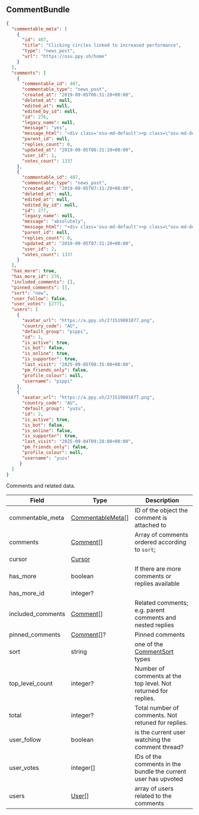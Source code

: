 ## CommentBundle
```json
{
  "commentable_meta": [
    {
      "id": 407,
      "title": "Clicking circles linked to increased performance",
      "type": "news_post",
      "url": "https://osu.ppy.sh/home"
    }
  ],
  "comments": [
    {
      "commentable_id": 407,
      "commentable_type": "news_post",
      "created_at": "2019-09-05T06:31:20+00:00",
      "deleted_at": null,
      "edited_at": null,
      "edited_by_id": null,
      "id": 276,
      "legacy_name": null,
      "message": "yes",
      "message_html": "<div class='osu-md-default'><p class=\"osu-md-default__paragraph\">yes</p>\n</div>",
      "parent_id": null,
      "replies_count": 0,
      "updated_at": "2019-09-05T06:31:20+00:00",
      "user_id": 1,
      "votes_count": 1337
    },
    {
      "commentable_id": 407,
      "commentable_type": "news_post",
      "created_at": "2019-09-05T07:31:20+00:00",
      "deleted_at": null,
      "edited_at": null,
      "edited_by_id": null,
      "id": 277,
      "legacy_name": null,
      "message": "absolutely",
      "message_html": "<div class='osu-md-default'><p class=\"osu-md-default__paragraph\">absolutely</p>\n</div>",
      "parent_id": null,
      "replies_count": 0,
      "updated_at": "2019-09-05T07:31:20+00:00",
      "user_id": 2,
      "votes_count": 1337
    }
  ],
  "has_more": true,
  "has_more_id": 276,
  "included_comments": [],
  "pinned_comments": [],
  "sort": "new",
  "user_follow": false,
  "user_votes": [277],
  "users": [
    {
      "avatar_url": "https://a.ppy.sh/2?1519081077.png",
      "country_code": "AU",
      "default_group": "pippi",
      "id": 1,
      "is_active": true,
      "is_bot": false,
      "is_online": true,
      "is_supporter": true,
      "last_visit": "2025-09-05T08:35:00+00:00",
      "pm_friends_only": false,
      "profile_colour": null,
      "username": "pippi"
    },
    {
      "avatar_url": "https://a.ppy.sh/2?1519081077.png",
      "country_code": "AU",
      "default_group": "yuzu",
      "id": 2,
      "is_active": true,
      "is_bot": false,
      "is_online": false,
      "is_supporter": true,
      "last_visit": "2025-09-04T09:28:00+00:00",
      "pm_friends_only": false,
      "profile_colour": null,
      "username": "yuzu"
     }
  ]
}
```

Comments and related data.

Field             | Type                                  | Description
----------------- | ------------------------------------- | --------------------------------------------------------------
commentable_meta  | [CommentableMeta](#commentablemeta)[] | ID of the object the comment is attached to
comments          | [Comment](#comment)[]                 | Array of comments ordered according to `sort`;
cursor            | [Cursor](#cursor)                     |
has_more          | boolean                               | If there are more comments or replies available
has_more_id       | integer?                              |
included_comments | [Comment](#comment)[]                 | Related comments; e.g. parent comments and nested replies
pinned_comments   | [Comment](#comment)[]?                | Pinned comments
sort              | string                                | one of the [CommentSort](#commentsort) types
top_level_count   | integer?                              | Number of comments at the top level. Not returned for replies.
total             | integer?                              | Total number of comments. Not retuned for replies.
user_follow       | boolean                               | is the current user watching the comment thread?
user_votes        | integer[]                             | IDs of the comments in the bundle the current user has upvoted
users             | [User](#user)[]                       | array of users related to the comments
